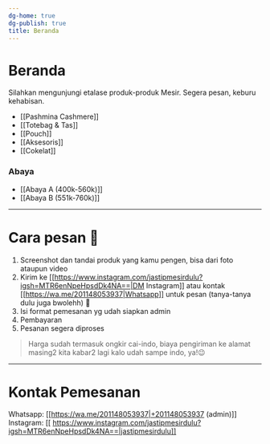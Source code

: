 ```yaml
---
dg-home: true
dg-publish: true
title: Beranda
---
```

# Beranda
Silahkan mengunjungi etalase produk-produk Mesir. Segera pesan, keburu kehabisan. 

- [[Pashmina Cashmere]]
- [[Totebag & Tas]]
- [[Pouch]]
- [[Aksesoris]]
- [[Cokelat]]

### Abaya
- [[Abaya A (400k-560k)]]
- [[Abaya B (551k-760k)]]
***
# Cara pesan 🤗

1. Screenshot dan tandai produk yang kamu pengen, bisa dari foto ataupun video
2. Kirim ke [[https://www.instagram.com/jastipmesirdulu?igsh=MTR6enNpeHpsdDk4NA==|DM Instagram]] atau kontak [[https://wa.me/201148053937|Whatsapp]] untuk pesan (tanya-tanya dulu juga bwolehh) 🤗
3. Isi format pemesanan yg udah siapkan admin
4. Pembayaran
5. Pesanan segera diproses

> Harga sudah termasuk ongkir cai-indo, biaya pengiriman ke alamat masing2 kita kabar2 lagi kalo udah sampe indo, ya!😉
***
# Kontak Pemesanan
Whatsapp: [[https://wa.me/201148053937|+201148053937 (admin)]]
Instagram: [[ https://www.instagram.com/jastipmesirdulu?igsh=MTR6enNpeHpsdDk4NA==|jastipmesirdulu]]
